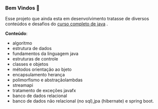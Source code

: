  ### **Bem Vindos** 🚀

Esse projeto que ainda esta em desenvolvimento tratasse de diversos conteúdos e desafios do [curso completo de java](https://www.udemy.com/course/fundamentos-de-programacao-com-java/)
.

**Conteúdo**:
- algoritmo
 - estrutura de dados
- fundamentos da linguagem java
- estruturas de controle
- classes e objetos
- métodos orientação ao    bjeto
- encapsulamento
herança 
- polimorfismo e
abstraçãolambdas
- streamapi
- tratamento de exceções
javafx
- banco de dados relacional
- banco de dados não relacional (no
sql),jpa (hibernate) e spring boot.
